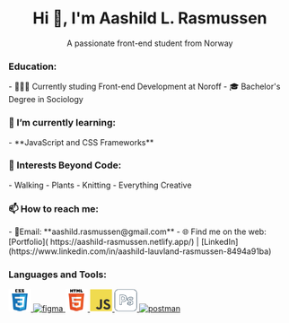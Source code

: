 <h1 align="center">Hi 👋, I'm Aashild L. Rasmussen</h1>
<p align="center">A passionate front-end student from Norway</p>

<h3 align="left">Education:</h3>
- 👩🏼‍💻 Currently studing Front-end Development at Noroff
- 🎓 Bachelor's Degree in Sociology

<h3 align="left">🌱 I’m currently learning:</h3>
-  **JavaScript and CSS Frameworks**

<h3 align="left">🚀 Interests Beyond Code:</h3>
- Walking
- Plants
- Knitting
- Everything Creative

<h3 align="left">📫 How to reach me:</h3>
-  📧Email: **aashild.rasmussen@gmail.com**
- 🌐 Find me on the web: [Portfolio]( https://aashild-rasmussen.netlify.app/) | [LinkedIn](https://www.linkedin.com/in/aashild-lauvland-rasmussen-8494a91ba) 


<h3 align="left">Languages and Tools:</h3>
<p align="left"> <a href="https://www.w3schools.com/css/" target="_blank" rel="noreferrer"> <img src="https://raw.githubusercontent.com/devicons/devicon/master/icons/css3/css3-original-wordmark.svg" alt="css3" width="40" height="40"/> </a> <a href="https://www.figma.com/" target="_blank" rel="noreferrer"> <img src="https://www.vectorlogo.zone/logos/figma/figma-icon.svg" alt="figma" width="40" height="40"/> </a> <a href="https://www.w3.org/html/" target="_blank" rel="noreferrer"> <img src="https://raw.githubusercontent.com/devicons/devicon/master/icons/html5/html5-original-wordmark.svg" alt="html5" width="40" height="40"/> </a> <a href="https://developer.mozilla.org/en-US/docs/Web/JavaScript" target="_blank" rel="noreferrer"> <img src="https://raw.githubusercontent.com/devicons/devicon/master/icons/javascript/javascript-original.svg" alt="javascript" width="40" height="40"/> </a> <a href="https://www.photoshop.com/en" target="_blank" rel="noreferrer"> <img src="https://raw.githubusercontent.com/devicons/devicon/master/icons/photoshop/photoshop-line.svg" alt="photoshop" width="40" height="40"/> </a> <a href="https://postman.com" target="_blank" rel="noreferrer"> <img src="https://www.vectorlogo.zone/logos/getpostman/getpostman-icon.svg" alt="postman" width="40" height="40"/> </a> </p>
